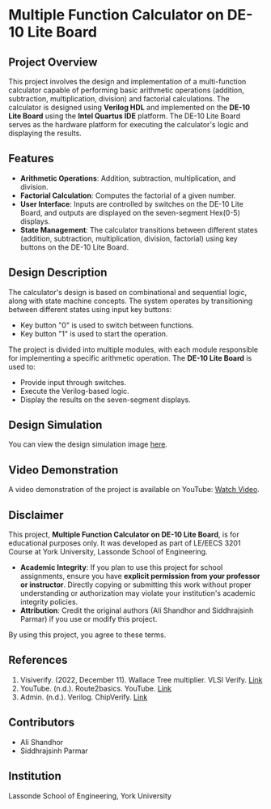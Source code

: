 # Multiple Function Calculator on DE-10 Lite Board

## Project Overview
This project involves the design and implementation of a multi-function calculator capable of performing basic arithmetic operations (addition, subtraction, multiplication, division) and factorial calculations. The calculator is designed using **Verilog HDL** and implemented on the **DE-10 Lite Board** using the **Intel Quartus IDE** platform. The DE-10 Lite Board serves as the hardware platform for executing the calculator's logic and displaying the results.

## Features
- **Arithmetic Operations**: Addition, subtraction, multiplication, and division.
- **Factorial Calculation**: Computes the factorial of a given number.
- **User Interface**: Inputs are controlled by switches on the DE-10 Lite Board, and outputs are displayed on the seven-segment Hex(0-5) displays.
- **State Management**: The calculator transitions between different states (addition, subtraction, multiplication, division, factorial) using key buttons on the DE-10 Lite Board.

## Design Description
The calculator's design is based on combinational and sequential logic, along with state machine concepts. The system operates by transitioning between different states using input key buttons:
- Key button "0" is used to switch between functions.
- Key button "1" is used to start the operation.

The project is divided into multiple modules, with each module responsible for implementing a specific arithmetic operation. The **DE-10 Lite Board** is used to:
- Provide input through switches.
- Execute the Verilog-based logic.
- Display the results on the seven-segment displays.

## Design Simulation
You can view the design simulation image [here](https://pdf.ac/1LggnO ).

## Video Demonstration
A video demonstration of the project is available on YouTube: [Watch Video](https://youtu.be/FcSPLO7dj8A).

## Disclaimer
This project, **Multiple Function Calculator on DE-10 Lite Board**, is for educational purposes only. It was developed as part of LE/EECS 3201 Course at York University, Lassonde School of Engineering. 

- **Academic Integrity**: If you plan to use this project for school assignments, ensure you have **explicit permission from your professor or instructor**. Directly copying or submitting this work without proper understanding or authorization may violate your institution's academic integrity policies.
- **Attribution**: Credit the original authors (Ali Shandhor and Siddhrajsinh Parmar) if you use or modify this project.

By using this project, you agree to these terms.

## References
1. Visiverify. (2022, December 11). Wallace Tree multiplier. VLSI Verify. [Link](https://visiverify.com/verilog/verilog-codes/wallace-tree-multiplier)
2. YouTube. (n.d.). Route2basics. YouTube. [Link](https://www.youtube.com/@Route2basics0)
3. Admin. (n.d.). Verilog. ChipVerify. [Link](https://www.chipverify.com/tutorials/verilog)

## Contributors
- Ali Shandhor
- Siddhrajsinh Parmar

## Institution
Lassonde School of Engineering, York University
